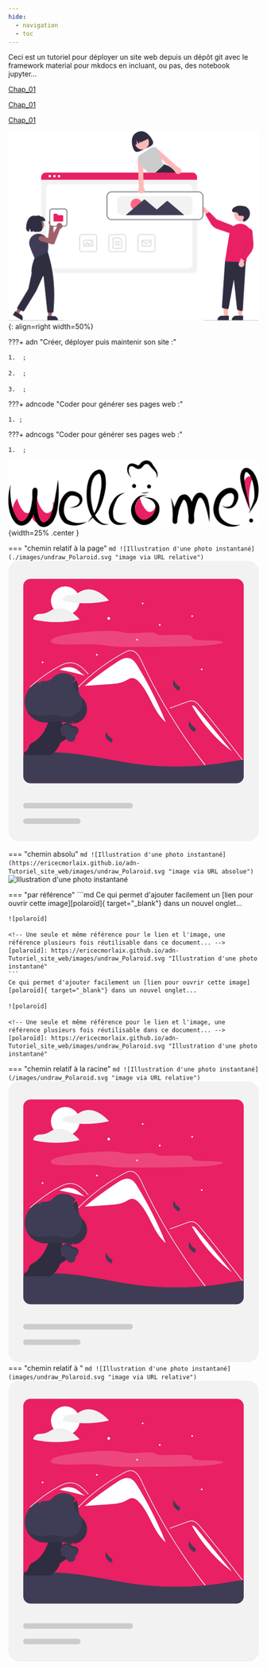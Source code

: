 ```yaml
---
hide:
  - navigation
  - toc
---
```

Ceci est un tutoriel pour déployer un site web depuis un dépôt git
 avec le framework material pour mkdocs en incluant, ou pas, des notebook jupyter...

 [Chap_01](./Chap_01)

 [Chap_01](/Chap_01)

[Chap_01](Chap_01)

![building_websites](images/undraw_building_websites_i78t.svg){: align=right width=50%}


???+ adn "Créer, déployer puis maintenir son site :"

    1.  ;

    2.  ;

    3.  ;



???+ adncode "Coder pour générer ses pages web  :"

    1. ;

???+ adncogs "Coder pour générer ses pages web  :"

    1.  ;


![Bienvenue](images/undraw_handcrafts_welcome.svg "Degemer Mat !"){width=25% .center }

=== "chemin relatif à la page"
    ```md
    ![Illustration d'une photo instantané](./images/undraw_Polaroid.svg "image via URL relative")
    ```
    ![Illustration d'une photo instantané](./images/undraw_Polaroid.svg "image via URL relative")

=== "chemin absolu"
    ```md
    ![Illustration d'une photo instantané](https://ericecmorlaix.github.io/adn-Tutoriel_site_web/images/undraw_Polaroid.svg "image via URL absolue")
    ```
    ![Illustration d'une photo instantané](https://ericecmorlaix.github.io/adn-Tutoriel_site_web/images/undraw_Polaroid.svg "image via URL absolue")

=== "par référence"
    ```md
    Ce qui permet d'ajouter facilement un [lien pour ouvrir cette image][polaroïd]{ target="_blank"} dans un nouvel onglet...
    
    ![polaroïd]

    <!-- Une seule et même référence pour le lien et l'image, une référence plusieurs fois réutilisable dans ce document... -->
    [polaroïd]: https://ericecmorlaix.github.io/adn-Tutoriel_site_web/images/undraw_Polaroid.svg "Illustration d'une photo instantané"
    ```
    Ce qui permet d'ajouter facilement un [lien pour ouvrir cette image][polaroïd]{ target="_blank"} dans un nouvel onglet...
    
    ![polaroïd]
    
    <!-- Une seule et même référence pour le lien et l'image, une référence plusieurs fois réutilisable dans ce document... -->
    [polaroïd]: https://ericecmorlaix.github.io/adn-Tutoriel_site_web/images/undraw_Polaroid.svg "Illustration d'une photo instantané"

=== "chemin relatif à la racine"
    ```md
    ![Illustration d'une photo instantané](/images/undraw_Polaroid.svg "image via URL relative")
    ```
    ![Illustration d'une photo instantané](/images/undraw_Polaroid.svg "image via URL relative")
=== "chemin relatif à "
    ```md
    ![Illustration d'une photo instantané](images/undraw_Polaroid.svg "image via URL relative")
    ```
    ![Illustration d'une photo instantané](images/undraw_Polaroid.svg "image via URL relative")








